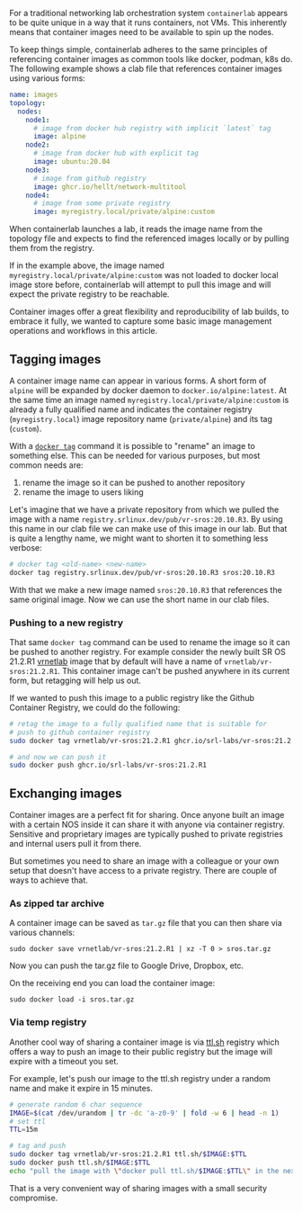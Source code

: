 For a traditional networking lab orchestration system `containerlab` appears to be quite unique in a way that it runs containers, not VMs. This inherently means that container images need to be available to spin up the nodes.

To keep things simple, containerlab adheres to the same principles of referencing container images as common tools like docker, podman, k8s do. The following example shows a clab file that references container images using various forms:

```yaml
name: images
topology:
  nodes:
    node1:
      # image from docker hub registry with implicit `latest` tag
      image: alpine
    node2:
      # image from docker hub with explicit tag
      image: ubuntu:20.04
    node3:
      # image from github registry
      image: ghcr.io/hellt/network-multitool
    node4:
      # image from some private registry
      image: myregistry.local/private/alpine:custom
```

When containerlab launches a lab, it reads the image name from the topology file and expects to find the referenced images locally or by pulling them from the registry.

If in the example above, the image named `myregistry.local/private/alpine:custom` was not loaded to docker local image store before, containerlab will attempt to pull this image and will expect the private registry to be reachable.

Container images offer a great flexibility and reproducibility of lab builds, to embrace it fully, we wanted to capture some basic image management operations and workflows in this article.

## Tagging images

A container image name can appear in various forms. A short form of `alpine` will be expanded by docker daemon to `docker.io/alpine:latest`. At the same time an image named `myregistry.local/private/alpine:custom` is already a fully qualified name and indicates the container registry (`myregistry.local`) image repository name (`private/alpine`) and its tag (`custom`).

With a [`docker tag`](https://docs.docker.com/engine/reference/commandline/tag/) command it is possible to "rename" an image to something else. This can be needed for various purposes, but most common needs are:

1. rename the image so it can be pushed to another repository
2. rename the image to users liking

Let's imagine that we have a private repository from which we pulled the image with a name `registry.srlinux.dev/pub/vr-sros:20.10.R3`. By using this name in our clab file we can make use of this image in our lab. But that is quite a lengthy name, we might want to shorten it to something less verbose:

```bash
# docker tag <old-name> <new-name>
docker tag registry.srlinux.dev/pub/vr-sros:20.10.R3 sros:20.10.R3
```

With that we make a new image named `sros:20.10.R3` that references the same original image. Now we can use the short name in our clab files.

### Pushing to a new registry

That same `docker tag` command can be used to rename the image so it can be pushed to another registry. For example consider the newly built SR OS 21.2.R1 [vrnetlab](vrnetlab.md) image that by default will have a name of `vrnetlab/vr-sros:21.2.R1`. This container image can't be pushed anywhere in its current form, but retagging will help us out.

If we wanted to push this image to a public registry like the Github Container Registry, we could do the following:

```bash
# retag the image to a fully qualified name that is suitable for
# push to github container registry
sudo docker tag vrnetlab/vr-sros:21.2.R1 ghcr.io/srl-labs/vr-sros:21.2.R1

# and now we can push it
sudo docker push ghcr.io/srl-labs/vr-sros:21.2.R1
```

## Exchanging images

Container images are a perfect fit for sharing. Once anyone built an image with a certain NOS inside it can share it with anyone via container registry. Sensitive and proprietary images are typically pushed to private registries and internal users pull it from there.

But sometimes you need to share an image with a colleague or your own setup that doesn't have access to a private registry. There are couple of ways to achieve that.

### As zipped tar archive

A container image can be saved as `tar.gz` file that you can then share via various channels:

```
sudo docker save vrnetlab/vr-sros:21.2.R1 | xz -T 0 > sros.tar.gz
```

Now you can push the tar.gz file to Google Drive, Dropbox, etc.

On the receiving end you can load the container image:

```
sudo docker load -i sros.tar.gz
```

### Via temp registry

Another cool way of sharing a container image is via [ttl.sh](https://ttl.sh) registry which offers a way to push an image to their public registry but the image will expire with a timeout you set.

For example, let's push our image to the ttl.sh registry under a random name and make it expire in 15 minutes.

```bash
# generate random 6 char sequence
IMAGE=$(cat /dev/urandom | tr -dc 'a-z0-9' | fold -w 6 | head -n 1)
# set ttl
TTL=15m

# tag and push
sudo docker tag vrnetlab/vr-sros:21.2.R1 ttl.sh/$IMAGE:$TTL
sudo docker push ttl.sh/$IMAGE:$TTL
echo "pull the image with \"docker pull ttl.sh/$IMAGE:$TTL\" in the next $TTL"
```

That is a very convenient way of sharing images with a small security compromise.

